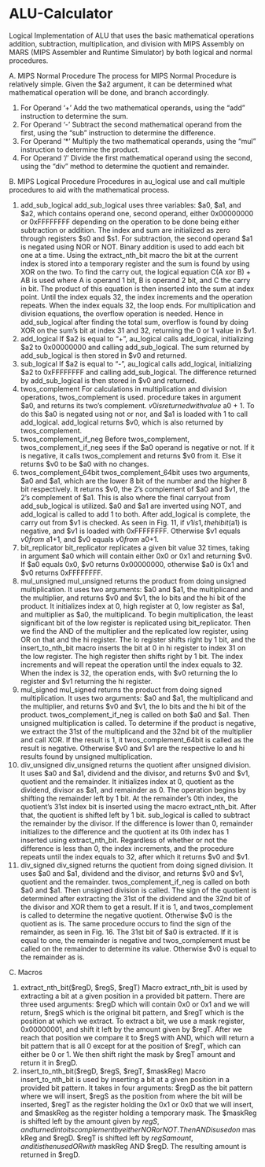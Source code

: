 # ALU-Calculator
Logical Implementation of ALU that uses the basic mathematical operations addition, subtraction, multiplication, and division with MIPS Assembly on MARS (MIPS Assembler and Runtime Simulator) by both logical and normal procedures.  

A.	MIPS Normal Procedure
The process for MIPS Normal Procedure is relatively simple. Given the $a2 argument, it can be determined what mathematical operation will be done, and branch accordingly.
1)	 For Operand ‘+’
Add the two mathematical operands, using the “add” instruction to determine the sum.
2)	For Operand ‘-’
Subtract the second mathematical operand from the first, using the “sub” instruction to determine the difference.
3)	For Operand ‘*’
Multiply the two mathematical operands, using the “mul” instruction to determine the product.
4)	For Operand ‘/’
Divide the first mathematical operand using the second, using the “div” method to determine the quotient and remainder.

B.	MIPS Logical Procedure
Procedures in au_logical use and call multiple procedures to aid with the mathematical process.
1)	add_sub_logical
add_sub_logical uses three variables: $a0, $a1, and $a2, which contains operand one, second operand, either 0x00000000 or 0xFFFFFFFF depending on the operation to be done being either subtraction or addition.
The index and sum are initialized as zero through registers $s0 and $s1.
For subtraction, the second operand $a1 is negated using NOR or NOT. Binary addition is used to add each bit one at a time. Using the extract_nth_bit macro the bit at the current index is stored into a temporary register and the sum is found by using XOR on the two. To find the carry out, the logical equation C(A xor B) + AB is used where A is operand 1 bit, B is operand 2 bit, and C the carry in bit. The product of this equation is then inserted into the sum at index point. Until the index equals 32, the index increments and the operation repeats. When the index equals 32, the loop ends.
For multiplication and division equations, the overflow operation is needed. Hence in add_sub_logical after finding the total sum, overflow is found by doing XOR on the sum’s bit at index 31 and 32, returning the 0 or 1 value in $v1. 
2)	add_logical 
If $a2 is equal to “+”, au_logical calls add_logical, initializing $a2 to 0x00000000 and calling add_sub_logical. The sum returned by add_sub_logical is then stored in $v0 and returned.
3)	sub_logical
If $a2 is equal to “-”, au_logical calls add_logical, initializing $a2 to 0xFFFFFFFF and calling add_sub_logical. The difference returned by add_sub_logical is then stored in $v0 and returned.
4)	twos_complement
For calculations in multiplication and division operations, twos_complement is used. procedure takes in argument $a0, and returns its two’s complement. $v0 is returned with value ~$a0 + 1. To do this $a0 is negated using not or nor, and $a1 is loaded with 1 to call add_logical. add_logical returns $v0, which is also returned by twos_complement.
5)	twos_complement_if_neg
Before twos_complement, twos_complement_if_neg sees if the $a0 operand is negative or not. If it is negative, it calls twos_complement and returns $v0 from it. Else it returns $v0 to be $a0 with no changes.
6)	twos_complement_64bit
twos_complement_64bit uses two arguments, $a0 and $a1, which are the lower 8 bit of the number and the higher 8 bit respectively. It returns $v0, the 2’s complement of $a0 and $v1, the 2’s complement of $a1. This is also where the final carryout from add_sub_logical is utilized.
$a0 and $a1 are inverted using NOT, and add_logical is called to add 1 to both. After add_logical is complete, the carry out from $v1 is checked. As seen in Fig. 11, if $v1 is 1, the hi bit ($a1) is negative, and $v1 is loaded with 0xFFFFFFFF. Otherwise $v1 equals $v0 from ~$a1+1, and $v0 equals $v0 from ~$a0+1.
7)	bit_replicator
bit_replicator replicates a given bit value 32 times, taking in argument $a0 which will contain either 0x0 or 0x1 and returning $v0. If $a0 equals 0x0, $v0 returns 0x00000000, otherwise $a0 is 0x1 and $v0 returns 0xFFFFFFFF.
8)	mul_unsigned
mul_unsigned returns the product from doing unsigned multiplication. It uses two arguments: $a0 and $a1, the multiplicand and the multiplier, and returns $v0 and $v1, the lo bits and the hi bit of the product. It initializes index at 0, high register at 0, low register as $a1, and multiplier as $a0, the multiplicand.
To begin multiplication, the least significant bit of the low register is replicated using bit_replicator. Then we find the AND of the multiplier and the replicated low register, using OR on that and the hi register. The lo register shifts right by 1 bit, and the insert_to_nth_bit macro inserts the bit at 0 in hi register to index 31 on the low register. The high register then shifts right by 1 bit. The index increments and will repeat the operation until the index equals to 32.
When the index is 32, the operation ends, with $v0 returning the lo register and $v1 returning the hi register.
9)	mul_signed
mul_signed returns the product from doing signed multiplication. It uses two arguments: $a0 and $a1, the multiplicand and the multiplier, and returns $v0 and $v1, the lo bits and the hi bit of the product. 
twos_complement_if_neg is called on both $a0 and $a1. Then unsigned multiplication is called. To determine if the product is negative, we extract the 31st of the multiplicand and the 32nd bit of the multiplier and call XOR. If the result is 1, it twos_complement_64bit is called as the result is negative. Otherwise $v0 and $v1 are the respective lo and hi results found by unsigned multiplication.
10)	div_unsigned
div_unsigned returns the quotient after unsigned division. It uses $a0 and $a1, dividend and the divisor, and returns $v0 and $v1, quotient and the remainder. It initializes index at 0, quotient as the dividend, divisor as $a1, and remainder as 0.
The operation begins by shifting the remainder left by 1 bit. At the remainder’s 0th index, the quotient’s 31st index bit is inserted using the macro extract_nth_bit. After that, the quotient is shifted left by 1 bit. sub_logical is called to subtract the remainder by the divisor. If the difference is lower than 0, remainder initializes to the difference and the quotient at its 0th index has 1 inserted using extract_nth_bit. Regardless of whether or not the difference is less than 0, the index increments, and the procedure repeats until the index equals to 32, after which it returns $v0 and $v1.
11)	div_signed
div_signed returns the quotient from doing signed division. It uses $a0 and $a1, dividend and the divisor, and returns $v0 and $v1, quotient and the remainder. 
twos_complement_if_neg is called on both $a0 and $a1. Then unsigned division is called. The sign of the quotient is determined after extracting the 31st of the dividend and the 32nd bit of the divisor and XOR them to get a result. If it is 1, and twos_complement is called to determine the negative quotient. Otherwise $v0 is the quotient as is.
The same procedure occurs to find the sign of the remainder, as seen in Fig. 16. The 31st bit of $a0 is extracted. If it is equal to one, the remainder is negative and twos_complement must be called on the remainder to determine its value. Otherwise $v0 is equal to the remainder as is.

C.	Macros
1)	extract_nth_bit($regD, $regS, $regT)
Macro extract_nth_bit is used by extracting a bit at a given position in a provided bit pattern. There are three used arguments: $regD which will contain 0x0 or 0x1 and we will return, $regS which is the original bit pattern, and $regT which is the position at which we extract.
To extract a bit, we use a mask register, 0x00000001, and shift it left by the amount given by $regT. After we reach that position we compare it to $regS with AND, which will return a bit pattern that is all 0 except for at the position of $regT, which can either be 0 or 1. We then shift right the mask by $regT amount and return it in $regD.
2)	insert_to_nth_bit($regD, $regS, $regT, $maskReg)
Macro insert_to_nth_bit is used by inserting a bit at a given position in a provided bit pattern. It takes in four arguments: $regD as the bit pattern where we will insert, $regS as the position from where the bit will be inserted, $regT as the register holding the 0x1 or 0x0 that we will insert, and $maskReg as the register holding a temporary mask.
The $maskReg is shifted left by the amount given by $regS, and turned into its complement by either NOR or NOT. Then AND is used on ~$maskReg and $regD. $regT is shifted left by $regS amount, and it is then used OR with ~$maskReg AND $regD. The resulting amount is returned in $regD.
